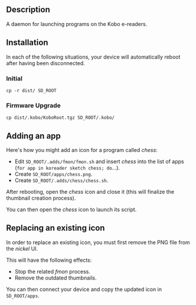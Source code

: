 ## Description

A daemon for launching programs on the Kobo e-readers.

## Installation

In each of the following situations, your device will automatically reboot after having been disconnected.

### Initial

```
cp -r dist/ SD_ROOT
```

### Firmware Upgrade

```
cp dist/.kobo/KoboRoot.tgz SD_ROOT/.kobo/
```

## Adding an app

Here's how you might add an icon for a program called *chess*:

- Edit `SD_ROOT/.adds/fmon/fmon.sh` and insert *chess* into the list of apps (`for app in koreader sketch chess; do`…).
- Create `SD_ROOT/apps/chess.png`.
- Create `SD_ROOT/.adds/chess/chess.sh`.

After rebooting, open the *chess* icon and close it (this will finalize the thumbnail creation process).

You can then open the *chess* icon to launch its script.

## Replacing an existing icon

In order to replace an existing icon, you must first remove the PNG file from the *nickel* UI.

This will have the following effects:

- Stop the related *fmon* process.
- Remove the outdated thumbnails.

You can then connect your device and copy the updated icon in `SD_ROOT/apps`.
